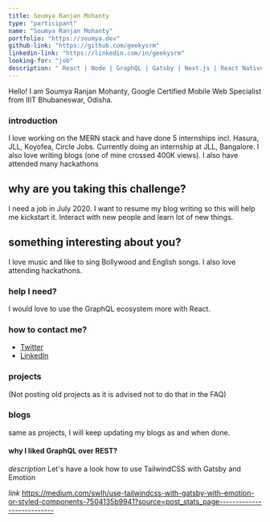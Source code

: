 ```yaml
---
title: Soumya Ranjan Mohanty
type: "participant"
name: "Soumya Ranjan Mohanty"
portfolio: "https://soumya.dev"
github-link: "https://github.com/geekysrm"
linkedin-link: "https://linkedin.com/in/geekysrm"
looking-for: "job"
description: " React | Node | GraphQL | Gatsby | Next.js | React Native"
---
```


Hello!
I am Soumya Ranjan Mohanty, Google Certified Mobile Web Specialist from IIIT Bhubaneswar, Odisha.

### introduction

 I love working on the MERN stack and have done 5 internships incl. Hasura, JLL, Koyofea, Circle Jobs.
Currently doing an internship at JLL, Bangalore. I also love writing blogs (one of mine crossed 400K views). 
I also have attended many hackathons

## why are you taking this challenge?

I need a job in July 2020.
I want to resume my blog writing so this will help me kickstart it.
Interact with new people and learn lot of new things.

## something interesting about you?

I love music and like to sing Bollywood and English songs. I also love attending hackathons.

### help I need?

I would love to use the GraphQL ecosystem more with React.


### how to contact me?

- [Twitter](https://twitter.com/geekysrm)
- [LinkedIn](https://linkedin.com/in/geekysrm)

### projects

(Not posting old projects as it is advised not to do that in the FAQ)

### blogs

same as projects, I will keep updating my blogs as and when done.

#### why I liked GraphQL over REST?

_description_ Let's have a look how to use TailwindCSS with Gatsby and Emotion

_link_ https://medium.com/swlh/use-tailwindcss-with-gatsby-with-emotion-or-styled-components-7504135b9941?source=post_stats_page---------------------------
